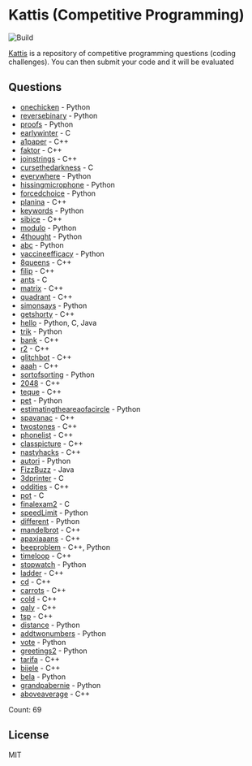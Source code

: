 # Kattis (Competitive Programming)

![Build](https://github.com/Zeyu-Li/kattis_solutions/workflows/Generate%20MD/badge.svg)

[Kattis](https://open.kattis.com/) is a repository of competitive programming questions (coding challenges). You can then submit your code and it will be evaluated



## Questions 
* [onechicken](https://open.kattis.com/problems/onechicken) - Python 
* [reversebinary](https://open.kattis.com/problems/reversebinary) - Python 
* [proofs](https://open.kattis.com/problems/proofs) - Python 
* [earlywinter](https://open.kattis.com/problems/earlywinter) - C 
* [a1paper](https://open.kattis.com/problems/a1paper) - C++ 
* [faktor](https://open.kattis.com/problems/faktor) - C++ 
* [joinstrings](https://open.kattis.com/problems/joinstrings) - C++ 
* [cursethedarkness](https://open.kattis.com/problems/cursethedarkness) - C 
* [everywhere](https://open.kattis.com/problems/everywhere) - Python 
* [hissingmicrophone](https://open.kattis.com/problems/hissingmicrophone) - Python 
* [forcedchoice](https://open.kattis.com/problems/forcedchoice) - Python 
* [planina](https://open.kattis.com/problems/planina) - C++ 
* [keywords](https://open.kattis.com/problems/keywords) - Python 
* [sibice](https://open.kattis.com/problems/sibice) - C++ 
* [modulo](https://open.kattis.com/problems/modulo) - Python 
* [4thought](https://open.kattis.com/problems/4thought) - Python 
* [abc](https://open.kattis.com/problems/abc) - Python 
* [vaccineefficacy](https://open.kattis.com/problems/vaccineefficacy) - Python 
* [8queens](https://open.kattis.com/problems/8queens) - C++ 
* [filip](https://open.kattis.com/problems/filip) - C++ 
* [ants](https://open.kattis.com/problems/ants) - C 
* [matrix](https://open.kattis.com/problems/matrix) - C++ 
* [quadrant](https://open.kattis.com/problems/quadrant) - C++ 
* [simonsays](https://open.kattis.com/problems/simonsays) - Python 
* [getshorty](https://open.kattis.com/problems/getshorty) - C++ 
* [hello](https://open.kattis.com/problems/hello) - Python, C, Java 
* [trik](https://open.kattis.com/problems/trik) - Python 
* [bank](https://open.kattis.com/problems/bank) - C++ 
* [r2](https://open.kattis.com/problems/r2) - C++ 
* [glitchbot](https://open.kattis.com/problems/glitchbot) - C++ 
* [aaah](https://open.kattis.com/problems/aaah) - C++ 
* [sortofsorting](https://open.kattis.com/problems/sortofsorting) - Python 
* [2048](https://open.kattis.com/problems/2048) - C++ 
* [teque](https://open.kattis.com/problems/teque) - C++ 
* [pet](https://open.kattis.com/problems/pet) - Python 
* [estimatingtheareaofacircle](https://open.kattis.com/problems/estimatingtheareaofacircle) - Python 
* [spavanac](https://open.kattis.com/problems/spavanac) - C++ 
* [twostones](https://open.kattis.com/problems/twostones) - C++ 
* [phonelist](https://open.kattis.com/problems/phonelist) - C++ 
* [classpicture](https://open.kattis.com/problems/classpicture) - C++ 
* [nastyhacks](https://open.kattis.com/problems/nastyhacks) - C++ 
* [autori](https://open.kattis.com/problems/autori) - Python 
* [FizzBuzz](https://open.kattis.com/problems/FizzBuzz) - Java 
* [3dprinter](https://open.kattis.com/problems/3dprinter) - C 
* [oddities](https://open.kattis.com/problems/oddities) - C++ 
* [pot](https://open.kattis.com/problems/pot) - C 
* [finalexam2](https://open.kattis.com/problems/finalexam2) - C 
* [speedLimit](https://open.kattis.com/problems/speedLimit) - Python 
* [different](https://open.kattis.com/problems/different) - Python 
* [mandelbrot](https://open.kattis.com/problems/mandelbrot) - C++ 
* [apaxiaaans](https://open.kattis.com/problems/apaxiaaans) - C++ 
* [beeproblem](https://open.kattis.com/problems/beeproblem) - C++, Python 
* [timeloop](https://open.kattis.com/problems/timeloop) - C++ 
* [stopwatch](https://open.kattis.com/problems/stopwatch) - Python 
* [ladder](https://open.kattis.com/problems/ladder) - C++ 
* [cd](https://open.kattis.com/problems/cd) - C++ 
* [carrots](https://open.kattis.com/problems/carrots) - C++ 
* [cold](https://open.kattis.com/problems/cold) - C++ 
* [qaly](https://open.kattis.com/problems/qaly) - C++ 
* [tsp](https://open.kattis.com/problems/tsp) - C++ 
* [distance](https://open.kattis.com/problems/distance) - Python 
* [addtwonumbers](https://open.kattis.com/problems/addtwonumbers) - Python 
* [vote](https://open.kattis.com/problems/vote) - Python 
* [greetings2](https://open.kattis.com/problems/greetings2) - Python 
* [tarifa](https://open.kattis.com/problems/tarifa) - C++ 
* [bijele](https://open.kattis.com/problems/bijele) - C++ 
* [bela](https://open.kattis.com/problems/bela) - Python 
* [grandpabernie](https://open.kattis.com/problems/grandpabernie) - Python 
* [aboveaverage](https://open.kattis.com/problems/aboveaverage) - C++ 

Count: 69


## License

MIT